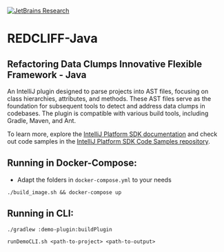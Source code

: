 [![JetBrains Research](https://jb.gg/badges/research.svg)](https://confluence.jetbrains.com/display/ALL/JetBrains+on+GitHub)

# REDCLIFF-Java

## Refactoring Data Clumps Innovative Flexible Framework - Java

An IntelliJ plugin designed to parse projects into AST files, focusing on class hierarchies, attributes, and methods. These AST files serve as the foundation for subsequent tools to detect and address data clumps in codebases. The plugin is compatible with various build tools, including Gradle, Maven, and Ant.


To learn more, explore
the [IntelliJ Platform SDK documentation](https://plugins.jetbrains.com/docs/intellij/welcome.html) and check out code
samples in the [IntelliJ Platform SDK Code Samples repository](https://github.com/JetBrains/intellij-sdk-code-samples).

## Running in Docker-Compose:
- Adapt the folders in ``docker-compose.yml`` to your needs

``./build_image.sh && docker-compose up``

## Running in CLI:

``./gradlew :demo-plugin:buildPlugin``

```runDemoCLI.sh <path-to-project> <path-to-output>```


